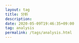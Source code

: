 ```yaml
---
layout: tag
title: 分析
description: 
date: 2020-05-09T19:46:35+09:00
tag: analysis
permalink: /tags/analysis.html
---
```


